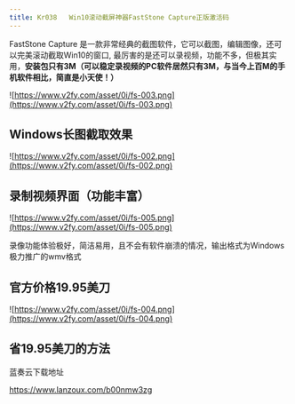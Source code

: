 ```yaml
---
title: Kr038   Win10滚动截屏神器FastStone Capture正版激活码
---
```


FastStone Capture 是一款非常经典的截图软件，它可以截图，编辑图像，还可以完美滚动截取Win10的窗口, 最厉害的是还可以录视频，功能不多，但极其实用，**安装包只有3M（可以稳定录视频的PC软件居然只有3M，与当今上百M的手机软件相比，简直是小天使！）**

![https://www.v2fy.com/asset/0i/fs-003.png](https://www.v2fy.com/asset/0i/fs-003.png)


## Windows长图截取效果

![https://www.v2fy.com/asset/0i/fs-002.png](https://www.v2fy.com/asset/0i/fs-002.png)


## 录制视频界面（功能丰富）


![https://www.v2fy.com/asset/0i/fs-005.png](https://www.v2fy.com/asset/0i/fs-005.png)

录像功能体验极好，简洁易用，且不会有软件崩溃的情况，输出格式为Windows极力推广的wmv格式

## 官方价格19.95美刀

![https://www.v2fy.com/asset/0i/fs-004.png](https://www.v2fy.com/asset/0i/fs-004.png)

## 省19.95美刀的方法

蓝奏云下载地址

https://www.lanzoux.com/b00nmw3zg